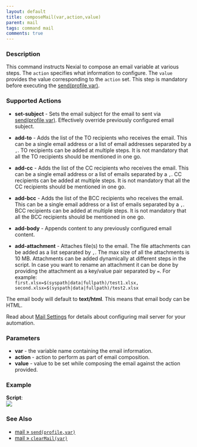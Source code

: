 ```yaml
---
layout: default
title: composeMail(var,action,value)
parent: mail
tags: command mail
comments: true
---
```


### Description
This command instructs Nexial to compose an email variable at various steps. The `action` specifies what information to
configure. The `value` provides the value corresponding to the `action` set. This step is mandatory before executing
the [send(profile,var)](../mail/composeMail(var,action,value)).


### Supported Actions
- **set-subject** - Sets the email subject for the email to sent via [send(profile,var)](send(profile,var)). Effectively
  override previously configured email subject.

- **add-to** - Adds the list of the TO recipients who receives the email. This can be a single email address or a list
  of email addresses separated by a `,`. TO recipients can be added at multiple steps. It is not mandatory that all the 
  TO recipients should be mentioned in one go.

- **add-cc** - Adds the list of the CC recipients who receives the email. This can be a single email address or a list 
  of emails separated by a `,`. CC recipients can be added at multiple steps. It is not mandatory that all the CC 
  recipients should be mentioned in one go.

- **add-bcc** - Adds the list of the BCC recipients who receives the email. This can be a single email address or a list
  of emails separated by a `,`. BCC recipients can be added at multiple steps. It is not mandatory that all the BCC 
  recipients should be mentioned in one go.

- **add-body** - Appends content to any previously configured email content.

- **add-attachment** - Attaches file(s) to the email. The file attachments can be added as a list separated by `,`.
  The max size of all the attachments is 10 MB. Attachments can be added dynamically at different steps in the 
  script. In case you want to rename an attachment it can be done by providing the attachment as a key/value pair
  separated by `=`. For example:<br/>
```first.xlsx=$(syspath|data|fullpath)/test1.xlsx, second.xlsx=$(syspath|data|fullpath)/test2.xlsx```
 
The email body will default to **text/html**. This means that email body can be HTML.

Read about [Mail Settings](index#mail-settings) for details about configuring mail server for your automation.


### Parameters
- **var** - the variable name containing the email information.
- **action** - action to perform as part of email composition.
- **value** - value to be set while composing the email against the action provided.


### Example
**Script**:<br/>
![](image/mail_02.png)


### See Also
- [mail &raquo; `send(profile,var)`](../mail/send(profile,var))
- [mail &raquo; `clearMail(var)`](../mail/clearMail(var))
